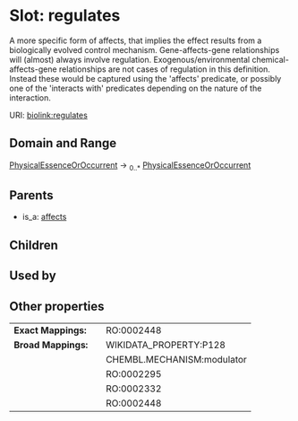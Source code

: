 
# Slot: regulates


A more specific form of affects, that implies the effect results from a biologically evolved control mechanism. Gene-affects-gene relationships will (almost) always involve regulation.  Exogenous/environmental chemical-affects-gene relationships  are not cases of regulation in this definition. Instead these would be captured using the 'affects' predicate, or possibly one of the 'interacts with' predicates depending on the nature of the interaction.

URI: [biolink:regulates](https://w3id.org/biolink/vocab/regulates)


## Domain and Range

[PhysicalEssenceOrOccurrent](PhysicalEssenceOrOccurrent.md) &#8594;  <sub>0..\*</sub> [PhysicalEssenceOrOccurrent](PhysicalEssenceOrOccurrent.md)

## Parents

 *  is_a: [affects](affects.md)

## Children


## Used by


## Other properties

|  |  |  |
| --- | --- | --- |
| **Exact Mappings:** | | RO:0002448 |
| **Broad Mappings:** | | WIKIDATA_PROPERTY:P128 |
|  | | CHEMBL.MECHANISM:modulator |
|  | | RO:0002295 |
|  | | RO:0002332 |
|  | | RO:0002448 |

